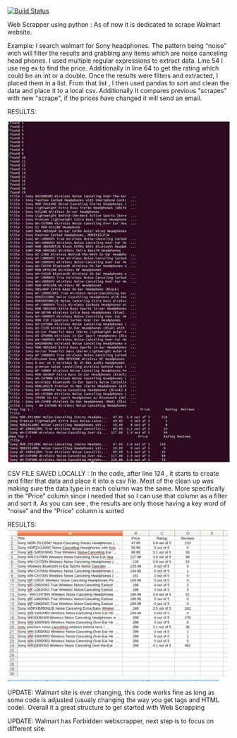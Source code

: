 [![Build Status](https://travis-ci.org/jgutierrezCSU/WebScrapperPython.svg?branch=master)](https://travis-ci.org/jgutierrezCSU/WebScrapperPython)

Web Scrapper using python :
As of now it is dedicated to scrape Walmart website.

Example:
I search walmart for Sony headphones. The pattern being “noise” wich will filter the results and grabbing any items which are noise canceling head phones.
I used multiple regular expressions to extract data. Line 54 I use reg ex to find the price. Additionally in line 64 to get the rating which could be an int or a double. Once the results were filters and extracted, I placed them in a list. From that list , I then used pandas to sort and clean the data and place it to a local csv.
Additionally It compares previous "scrapes" with new "scrape", if the prices have changed it will send an email.

RESULTS:

![alt text](https://github.com/jgutierrezCSU/WebScrapperPython/blob/master/photos/snip1.png?raw=true)





CSV FILE SAVED LOCALLY :
In the code, after line 124 , it starts to create and filter that data and place it into a csv file. Most of the clean up was making sure the data type in each column was the same. More specifically in the “Price” column since i needed that so I can use that column as a filter and sort it. As you can see , the results are only those having a key word of “noise” and the “Price” column is sorted

RESULTS:
![alt text](https://github.com/jgutierrezCSU/WebScrapperPython/blob/master/photos/snip2.png?raw=true)


UPDATE:
Walmart site is ever changing, this code works fine as long as some code is adjusted (usualy changing the way you get tags and HTML code).
Overall it a great structure to get started with Web Scrapping

UPDATE: Walmart has Forbidden webscrapper, next step is to focus on different site.
